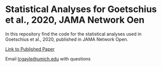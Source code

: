 # Statistical Analyses for Goetschius et al., 2020, JAMA Network Oen

In this repository find the code for the statistical analyses used in Goetschius et al., 2020, published in JAMA Network Open. 

[Link to Published Paper](https://jamanetwork.com/journals/jamanetworkopen/fullarticle/2770942)

Email lcgayle@umich.edu with questions
